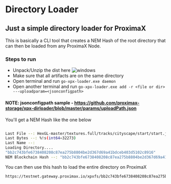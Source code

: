 # Directory Loader

## Just a simple directory loader for ProximaX
This is basically a CLI tool that creates a NEM Hash of the root directory that can then be loaded from any ProximaX Node.

### Steps to run
+ Unpack/Unzip the dist here ![windows](https://testnet1.gateway.proximax.io/xpxfs/f1ae0cf0c7f033e7ce94f3c0c59b6c7c966747be89e8fe22542ccd061676c50e)
+ Make sure that all artifacts are on the same directory
+ Open terminal and run `go-xpx-loader.exe daemon`
+ Open another terminal and run `go-xpx-loader.exe add -r <file or dir> ---uploadparam=<jsonconfigpath>`

#### NOTE: jsonconfigpath sample - https://github.com/proximax-storage/xpx-dirloader/blob/master/params/uploadPath.json

You'll get a NEM Hash like the one below

```bash

Last File --: HexGL-master/textures.full/tracks/cityscape/start/start.jpg
Last Bytes --: %!s(int64=32273)
Last Name --:
Loading Directory....
"bb2c743bfe6738408208c87ea275b8804be2d367d69a41bdceb403d5102c8916"
NEM Blockchain Hash --: "bb2c743bfe6738408208c87ea275b8804be2d367d69a41bdceb403d5102c8916"
```

You can then use this hash to load the entire directory on ProximaX

```xml
https://testnet.gateway.proximax.io/xpxfs/bb2c743bfe6738408208c87ea275b8804be2d367d69a41bdceb403d5102c8916/
```
